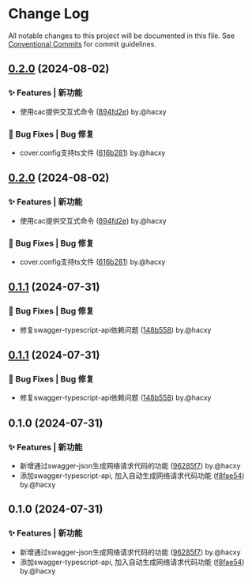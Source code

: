 # Change Log

All notable changes to this project will be documented in this file.
See [Conventional Commits](https://conventionalcommits.org) for commit guidelines.

## [0.2.0](https://github.com/coverjs/cover-cli/compare/v0.1.1...v0.2.0) (2024-08-02)

### ✨ Features | 新功能

* 使用cac提供交互式命令 ([894fd2e](https://github.com/coverjs/cover-cli/commit/894fd2e73a143dd3f6e67d9571bc2706bc68ed12)) by.@hacxy

### 🐛 Bug Fixes | Bug 修复

* cover.config支持ts文件 ([616b281](https://github.com/coverjs/cover-cli/commit/616b28198060889c496a9996de479659f976ab67)) by.@hacxy

## [0.2.0](https://github.com/coverjs/cover-cli/compare/v0.1.1...v0.2.0) (2024-08-02)

### ✨ Features | 新功能

* 使用cac提供交互式命令 ([894fd2e](https://github.com/coverjs/cover-cli/commit/894fd2e73a143dd3f6e67d9571bc2706bc68ed12)) by.@hacxy

### 🐛 Bug Fixes | Bug 修复

* cover.config支持ts文件 ([616b281](https://github.com/coverjs/cover-cli/commit/616b28198060889c496a9996de479659f976ab67)) by.@hacxy

## [0.1.1](https://github.com/coverjs/cover-cli/compare/v0.1.0...v0.1.1) (2024-07-31)

### 🐛 Bug Fixes | Bug 修复

* 修复swagger-typescript-api依赖问题 ([148b558](https://github.com/coverjs/cover-cli/commit/148b558a3cc0eeb6d129476443a53d01fdfa52ae)) by.@hacxy

## [0.1.1](https://github.com/coverjs/cover-cli/compare/v0.1.0...v0.1.1) (2024-07-31)

### 🐛 Bug Fixes | Bug 修复

* 修复swagger-typescript-api依赖问题 ([148b558](https://github.com/coverjs/cover-cli/commit/148b558a3cc0eeb6d129476443a53d01fdfa52ae)) by.@hacxy

## 0.1.0 (2024-07-31)

### ✨ Features | 新功能

* 新增通过swagger-json生成网络请求代码的功能 ([96285f7](https://github.com/coverjs/cover-cli/commit/96285f7ab6c120188f0813441749637c354f8fbb)) by.@hacxy
* 添加swagger-typescript-api, 加入自动生成网络请求代码功能 ([f8fae54](https://github.com/coverjs/cover-cli/commit/f8fae54ed4e26aeece5bc637630071dcf20e0ede)) by.@hacxy

## 0.1.0 (2024-07-31)

### ✨ Features | 新功能

* 新增通过swagger-json生成网络请求代码的功能 ([96285f7](https://github.com/coverjs/cover-cli/commit/96285f7ab6c120188f0813441749637c354f8fbb)) by.@hacxy
* 添加swagger-typescript-api, 加入自动生成网络请求代码功能 ([f8fae54](https://github.com/coverjs/cover-cli/commit/f8fae54ed4e26aeece5bc637630071dcf20e0ede)) by.@hacxy
